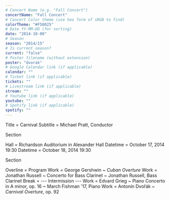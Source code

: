 ```yaml
---
# Concert Name (e.g. "Fall Concert")
concertName: "Fall Concert"
# Concert Color theme (use hex form of sRGB to find)
colorTheme: "#F58025"
# Date YY-MM-DD (for sorting)
date: "2014-10-00"
# Season
season: "2014/15"
# Is current season?
current: "false"
# Poster filename (without extension)
poster: "dvorak"
# Google Calendar link (if applicable)
calendar: ""
# Ticket link (if applicable)
tickets: ""
# Livestream link (if applicable)
stream: ""
# Youtube link (if applicable)
youtube: ""
# Spotify link (if applicable)
spotify: ""
---
```

Title = Carnival
Subtitle = Michael Pratt, Conductor

Section

Hall = Richardson Auditorium in Alexander Hall
Datetime = October 17, 2014 19:30
Datetime = October 18, 2014 19:30

Section

Overline = Program
Work = George Gershwin ~ *Cuban Overture*
Work = Jonathan Russell ~ Concerto for Bass Clarinet ~ Jonathan Russell, Bass Clarinet
Break = --- Intermission ---
Work = Edvard Grieg ~  Piano Concerto in A minor, op. 16 ~ March Fishman '17, Piano
Work = Antonín Dvořák ~ *Carnival Overture*, op. 92
